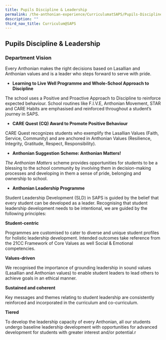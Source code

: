 ```yaml
---
title: Pupils Discipline & Leadership
permalink: /the-anthonian-experience/CurriculumatSAPS/Pupils-Discipline-and-Leadership/
description: ""
third_nav_title: Curriculum@SAPS
---
```

## Pupils Discipline & Leadership 

### Department Vision 

Every Anthonian makes the right decisions based on Lasallian and Anthonian values and is a leader who steps forward to serve with pride.

*   **Learning to Live Well Programme and Whole-School Approach to Discipline**  

The school uses a Positive and Proactive Approach to Discipline to reinforce expected behaviour. School routines like F.I.V.E, Anthonian Movement, STAR and CARE Habits are emphasised and reinforced throughout a student’s journey in SAPS.

  

*   **CARE Quest (CQ) Award to Promote Positive Behaviour** 

CARE Quest recognizes students who exemplify the Lasallian Values (Faith, Service, Community) and are anchored in Anthonian Values (Resilience, Integrity, Gratitude, Respect, Responsibility). 

  

*   **Anthonian Suggestion Scheme: Anthonian Matters!** 

_The Anthonian Matters_ scheme provides opportunities for students to be a blessing to the school community by involving them in decision-making processes and developing in them a sense of pride, belonging and ownership to school.

  

*   **Anthonian Leadership Programme**

Student Leadership Development (SLD) in SAPS is guided by the belief that every student can be developed as a leader. Recognising that student leadership development needs to be intentional, we are guided by the following principles:

  

**Student-centric**

Programmes are customised to cater to diverse and unique student profiles for holistic leadership development. Intended outcomes take reference from the 21CC Framework of Core Values as well Social & Emotional competencies. 

  

**Values-driven**

We recognised the importance of grounding leadership in sound values (Lasallian and Anthonian values) to enable student leaders to lead others to achieve goals in an ethical manner.

  

**Sustained and coherent** 

Key messages and themes relating to student leadership are consistently reinforced and incorporated in the curriculum and co-curriculum.

  

**Tiered**

To develop the leadership capacity of every Anthonian, all our students undergo baseline leadership development with opportunities for advanced development for students with greater interest and/or potential.r